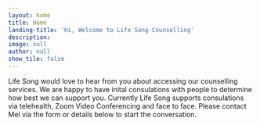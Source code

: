 ```yaml
---
layout: home
title: Home
landing-title: 'Hi, Welcome to Life Song Counselling'
description:
image: null
author: null
show_tile: false
---
```


Life Song would love to hear from you about accessing our counselling services. We are happy to have inital consulations with people to determine how best we can support you.
Currently Life Song supports consulations via telehealth, Zoom Video Conferencing and face to face. Please contact Mel via the form or details below to start the conversation.
